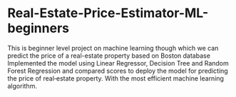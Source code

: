 # Real-Estate-Price-Estimator-ML-beginners
This is beginner level project on machine learning though which we can predict the price of a real-estate property based on Boston database
Implemented the model using Linear Regressor, Decision Tree and Random Forest Regression and compared scores to deploy
the model for predicting the price of real‐estate property. With the most efficient machine learning algorithm.
